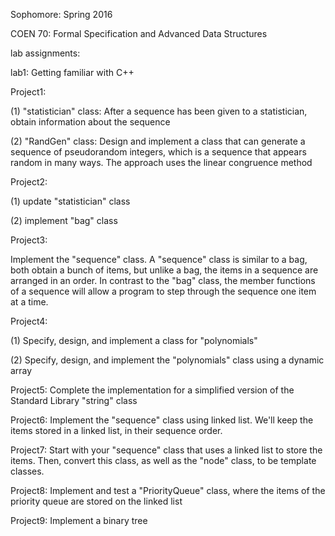 Sophomore: Spring 2016

COEN 70: Formal Specification and Advanced Data Structures

lab assignments:

lab1: Getting familiar with C++

Project1:

(1) "statistician" class: After a sequence has been given to a statistician, obtain information about the sequence

(2) "RandGen" class: Design and implement a class that can generate a sequence of pseudorandom integers, which is a sequence that appears random in many ways. The approach uses the linear congruence method

Project2:

(1) update "statistician" class

(2) implement "bag" class

Project3:

Implement the "sequence" class. A "sequence" class is similar to a bag, both obtain a bunch of items, but unlike a bag, the items in a sequence are arranged in an order. In contrast to the "bag" class, the member functions of a sequence will allow a program to step through the sequence one item at a time.

Project4:

(1) Specify, design, and implement a class for "polynomials"

(2) Specify, design, and implement the "polynomials" class using a dynamic array

Project5:
Complete the implementation for a simplified version of the Standard Library "string" class

Project6:
Implement the "sequence" class using linked list. We'll keep the items stored in a linked list, in their sequence order.

Project7:
Start with your "sequence" class that uses a linked list to store the items. Then, convert this class, as well as the "node" class, to be template classes.

Project8:
Implement and test a "PriorityQueue" class, where the items of the priority queue are stored on the linked list

Project9:
Implement a binary tree
